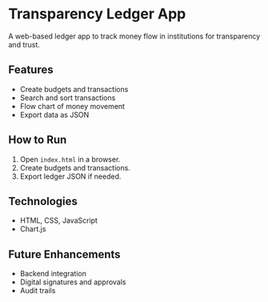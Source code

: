 # Transparency Ledger App

A web-based ledger app to track money flow in institutions for transparency and trust.

## Features
- Create budgets and transactions
- Search and sort transactions
- Flow chart of money movement
- Export data as JSON

## How to Run
1. Open `index.html` in a browser.
2. Create budgets and transactions.
3. Export ledger JSON if needed.

## Technologies
- HTML, CSS, JavaScript
- Chart.js

## Future Enhancements
- Backend integration
- Digital signatures and approvals
- Audit trails
